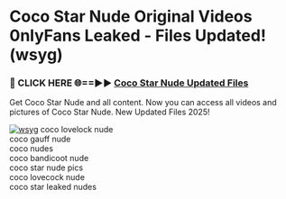 # Coco Star Nude Original Videos 0nlyFans Leaked - Files Updated! (wsyg)

<h3>🔴 CLICK HERE 🌐==►► <a href="https://tinyurl.com/52m3yx9h" rel="nofollow">Coco Star Nude Updated Files</a></h3>

Get Coco Star Nude and all content. Now you can access all videos and pictures of Coco Star Nude. New Updated Files 2025!

[![wsyg](https://i.imgur.com/TnHtlc8.gif)](https://tinyurl.com/52m3yx9h)
coco lovelock nude<br>
coco gauff nude<br>
coco nudes<br>
coco bandicoot nude<br>
coco star nude pics<br>
coco lovecock nude<br>
coco star leaked nudes